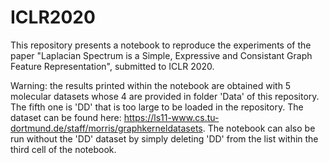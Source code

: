 # ICLR2020

This repository presents a notebook to reproduce the experiments of the paper "Laplacian Spectrum is a Simple, Expressive and Consistant Graph Feature Representation", submitted to ICLR 2020.

Warning: the results printed within the notebook are obtained with 5 molecular datasets whose 4 are provided in folder 'Data' of this repository. The fifth one is 'DD' that is too large to be loaded in the repository. The dataset can be found here: https://ls11-www.cs.tu-dortmund.de/staff/morris/graphkerneldatasets. The notebook can also be run without the 'DD' dataset by simply deleting 'DD' from the list within the third cell of the notebook.
